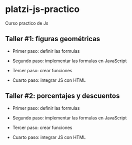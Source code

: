 # platzi-js-practico
Curso practico de Js

## Taller #1: figuras geométricas

- Primer paso: definir las formulas

- Segundo paso: implementar las formulas en JavaScript

- Tercer paso: crear funciones

- Cuarto paso: integrar JS con HTML

## Taller #2: porcentajes y descuentos

- Primer paso: definir las formulas

- Segundo paso: implementar las formulas en JavaScript

- Tercer paso: crear funciones

- Cuarto paso: integrar JS con HTML


